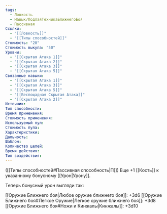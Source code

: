 ```yaml
---
tags:
  - Ловкость
  - Навык/ПодлаяТехникаБлижнегоБоя
  - Пассивная
Ссылки:
  - "[[Ловкость]]"
  - "[[Типы способностей]]"
Стоимость: "20"
Стоимость выкупа: "50"
Уровни:
  - "[[Скрытая Атака 1]]"
  - "[[Скрытая Атака 2]]"
  - "[[Скрытая Атака 3]]"
  - "[[Скрытая Атака 5]]"
Связанные навыки:
  - "[[Скрытая Атака 1]]"
  - "[[Скрытая Атака 3]]"
  - "[[Скрытая Атака 5]]"
  - "[[Беспощадная Скрытая Атака]]"
  - "[[Скрытая Атака 2]]"
Источник:
Тип способности:
Время применения:
Стоимость применения:
Используемый пул:
Стоимость пула:
Характеристики:
Дальность:
Шаблон:
Количество целей:
Время действия:
Тип воздействия:
---
```

([[Типы способностей#Пассивная способность|П]]) Еще +1 [[Кость]] к указанному бонусному [[Урон|Урону]].

Теперь бонусный урон выгляди так: 

[[Оружие Ближнего боя|Любое оружие ближнего боя]]: +3d6
[[Оружие Ближнего боя#Легкое Оружие|Легкое оружие ближнего боя]]: +3d8
[[Оружие Ближнего боя#Ножи и Кинжалы|Кинжалы]]: +3d10